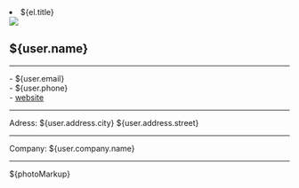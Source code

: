 <li class="album box" data-id=${el.id}>${el.title}</li>

<img class="lazyload blur-up" src="https://upload.wikimedia.org/wikipedia/ru/7/77/Pikachu.png" data-src="https://source.unsplash.com/500x500/?random=${element.id}&user,car,bird,cat,dog"/>

<div class="modalka">
  <h2>${user.name}</h2>
  <hr/>
  - <span>${user.email}</span><br />
  - <span>${user.phone}</span><br />
  - <a href="${user.website}">website</a>
  <hr />
  Adress: ${user.address.city} ${user.address.street}
  <hr />
  Company: ${user.company.name}
  <hr />
  <div class="fb fb-v list js-modal-list">
  ${photoMarkup}
  </div>
  </div>
